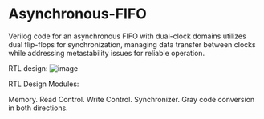 # Asynchronous-FIFO
 

Verilog code for an asynchronous FIFO with dual-clock domains utilizes dual flip-flops for synchronization, managing data transfer between clocks while addressing metastability issues for reliable operation.

RTL design:
![image](https://github.com/user-attachments/assets/b61268d4-3fc8-4d26-836f-58ce154fa992)

RTL Design Modules:

Memory. 
Read Control. 
Write Control. 
Synchronizer. 
Gray code conversion in both directions. 
